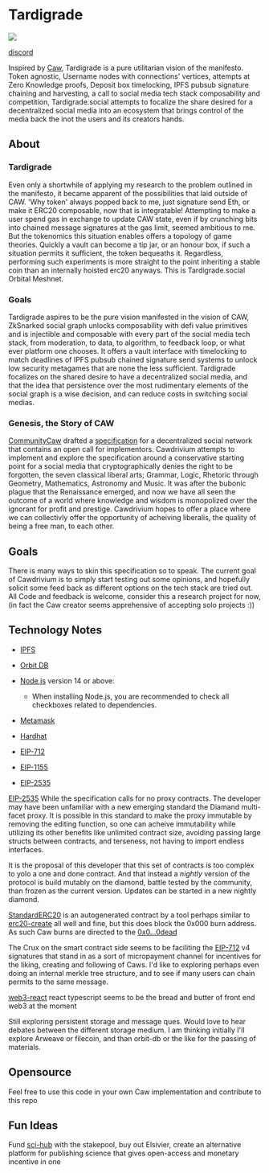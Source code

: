 # Tardigrade
![](https://github.com/tardigrade-social/Tardigrade/blob/master/docs/static/img/tardigrade-logo.png)

[discord](https://discord.gg/BUJaYAFxRr)

Inspired by [Caw](https://www.reddit.com/r/SatoshiStreetBets/duplicates/up121h/caw_white_paper_decentralized_social_network/), Tardigrade is a pure utilitarian vision of the manifesto.  Token agnostic, Username nodes with connections' vertices, attempts at Zero Knowledge proofs, Deposit box timelocking, IPFS pubsub signature chaining and harvesting, a call to social media tech stack composability and competition, Tardigrade.social attempts to focalize the share desired for a decentralized social media into an ecosystem that brings control of the media back the inot the users and its creators hands.


## About
### Tardigrade
Even only a shortwhile of applying my research to the problem outlined in the manifesto, it became apparent of the possibilities that laid outside of CAW.  'Why token' always popped back to me, just signature send Eth, or make it ERC20 composable, now that is integratable!  Attempting to make a user spend gas in exchange to update CAW state, even if by crunching bits into chained message signatures at the gas limit, seemed ambitious to me.  But the tokenomics this situation enables offers a topology of game theories. Quickly a vault can become a tip jar, or an honour box, if such a situation permits it sufficient, the token bequeaths it. Regardless, performing such experiments is more straight to the point inheriting a stable coin than an internally hoisted erc20 anyways.  This is Tardigrade.social Orbital Meshnet.

### Goals
Tardigrade aspires to be the pure vision manifested in the vision of CAW, ZkSnarked social graph unlocks composability with defi value primitives and is injectible and composable with every part of the social media tech stack, from moderation, to data, to algorithm, to feedback loop, or what ever platform one chooses.  It offers a vault interface with timelocking to match deadlines of IPFS pubsub chained signature send systems to unlock low security metagames that are none the less sufficient. Tardigrade focalizes on the shared desire to have a decentralized social media, and that the idea that persistence over the most rudimentary elements of the social graph is a wise decision, and can reduce costs in switching social medias.




### Genesis, the Story of CAW

[CommunityCaw](https://twitter.com/CommunityCaw) drafted a [specification](https://www.reddit.com/r/SatoshiStreetBets/duplicates/up121h/caw_white_paper_decentralized_social_network/) for a decentralized social network that contains an open call for implementors.  Cawdrivium attempts to implement and explore the specification around a conservative starting point for a social media that cryptographically denies the right to be forgotten, the seven classical liberal arts; Grammar, Logic, Rhetoric through Geometry, Mathematics, Astronomy and Music.  It was after the bubonic plague that the Renaissance emerged, and now we have all seen the outcome of a world where knowledge and wisdom is monopolized over the ignorant for profit and prestige.  Cawdrivium hopes to offer a place where we can collectivly offer the opportunity of acheiving liberalis, the quality of being a free man, to each other.

## Goals
There is many ways to skin this specification so to speak.  The current goal of Cawdrivium is to simply start testing out some opinions, and hopefully solicit some feed back as different options on the tech stack are tried out. All Code and feedback is welcome, consider this a research project for now, (in fact the Caw creator seems apprehensive of accepting solo projects :))

## Technology Notes

- [IPFS](https://github.com/ipfs/go-ipfs)
- [Orbit DB](https://github.com/orbitdb/orbit-db)
- [Node.js](https://nodejs.org/en/download/) version 14 or above:
  - When installing Node.js, you are recommended to check all checkboxes related to dependencies.
- [Metamask](https://metamask.io/)
- [Hardhat](https://hardhat.org/)

- [EIP-712](https://eips.ethereum.org/EIPS/eip-712)
- [EIP-1155](https://eips.ethereum.org/EIPS/eip-1155)
- [EIP-2535](https://eips.ethereum.org/EIPS/eip-2535)


[EIP-2535](https://eips.ethereum.org/EIPS/eip-2535) While the specification calls for no proxy contracts.  The developer may have been unfamiliar with a new emerging standard the Diamand multi-facet proxy.  It is possible in this standard to make the proxy immutable by removing the editing function, so one can acheive immutability while utilizing its other benefits like unlimited contract size, avoiding passing large structs between contracts, and terseness, not having to import endless interfaces.  

It is the proposal of this developer that this set of contracts is too complex to yolo a one and done contract.  And that instead a *nightly* version of the protocol is build mutably on the diamond, battle tested by the community, than frozen as the current version.  Updates can be started in a new nightly diamond.

[StandardERC20](https://etherscan.io/address/0xf3b9569F82B18aEf890De263B84189bd33EBe452#code) is an autogenerated contract by a tool perhaps similar to [erc20-create](https://vittominacori.github.io/erc20-generator/) all well and fine, but this does block the 0x000 burn address.  As such Caw burns are directed to the [0x0...0dead](https://etherscan.io/address/0x000000000000000000000000000000000000dead)  

The Crux on the smart contract side seems to be faciliting the [EIP-712](https://eips.ethereum.org/EIPS/eip-712) v4 signatures that stand in as a sort of micropayment channel for incentives for the liking, creating and following of Caws.  I'd like to exploring perhaps even doing an internal merkle tree structure, and to see if many users can chain permits to the same message.

[web3-react](https://github.com/NoahZinsmeister/web3-react) react typescript seems to be the bread and butter of front end web3 at the moment

Still exploring persistent storage and message ques.  Would love to hear debates between the different storage medium.  I am thinking initially I'll explore Arweave or filecoin, and than orbit-db or the like for the passing of materials.

## Opensource
Feel free to use this code in your own Caw implementation and contribute to this repo

## Fun Ideas
Fund [sci-hub](https://sci-hub.se/) with the stakepool, buy out Elsivier, create an alternative platform for publishing science that gives open-access and monetary incentive in one


